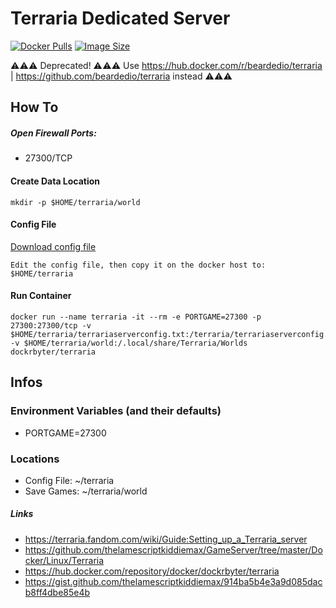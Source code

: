 # Terraria Dedicated Server
[![Docker Pulls](https://img.shields.io/docker/pulls/dockrbyter/terraria.svg)](https://hub.docker.com/r/dockrbyter/terraria)
[![Image Size](https://img.shields.io/docker/image-size/dockrbyter/terraria.svg)](https://hub.docker.com/r/dockrbyter/terraria)

⚠️⚠️⚠️ Deprecated! ⚠️⚠️⚠️ Use https://hub.docker.com/r/beardedio/terraria | https://github.com/beardedio/terraria instead ⚠️⚠️⚠️  

## How To

##### Open Firewall Ports:
 - 27300/TCP

#### Create Data Location
```
mkdir -p $HOME/terraria/world
 ```

#### Config File

[Download config file](https://gist.github.com/dockrbyter/914ba5b4e3a9d085dacb8ff4dbe85e4b)

```
Edit the config file, then copy it on the docker host to:
$HOME/terraria
 ```

#### Run Container
```
docker run --name terraria -it --rm -e PORTGAME=27300 -p 27300:27300/tcp -v $HOME/terraria/terrariaserverconfig.txt:/terraria/terrariaserverconfig.txt -v $HOME/terraria/world:/.local/share/Terraria/Worlds dockrbyter/terraria
 ```

## Infos

### Environment Variables (and their defaults)
 - PORTGAME=27300

### Locations
 - Config File: ~/terraria
 - Save Games: ~/terraria/world

##### Links
 - https://terraria.fandom.com/wiki/Guide:Setting_up_a_Terraria_server
 - https://github.com/thelamescriptkiddiemax/GameServer/tree/master/Docker/Linux/Terraria
 - https://hub.docker.com/repository/docker/dockrbyter/terraria
 - https://gist.github.com/thelamescriptkiddiemax/914ba5b4e3a9d085dacb8ff4dbe85e4b
